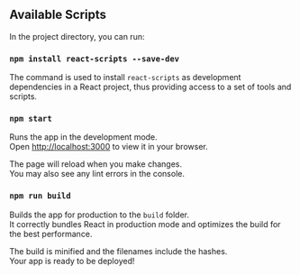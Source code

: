 ## Available Scripts

In the project directory, you can run:

### `npm install react-scripts --save-dev`
The command is used to install `react-scripts` as development dependencies in a React project,
thus providing access to a set of tools and scripts.

### `npm start`

Runs the app in the development mode.\
Open [http://localhost:3000](http://localhost:3000) to view it in your browser.

The page will reload when you make changes.\
You may also see any lint errors in the console.

### `npm run build`

Builds the app for production to the `build` folder.\
It correctly bundles React in production mode and optimizes the build for the best performance.

The build is minified and the filenames include the hashes.\
Your app is ready to be deployed!
